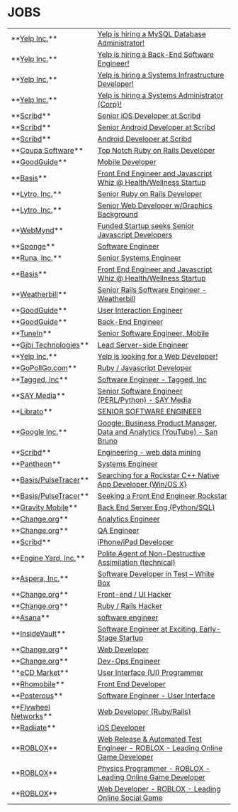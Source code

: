 # JOBS
<table><tr><td>**<a title='Go to Yelp Inc. homepage' href='http://www.yelp.com'>Yelp Inc.</a>**</td><td><a id='1' title='Description of Yelp is hiring a MySQL Database Administrator!' href='http://jobs.github.com/positions/cdd6cad4-8711-11e0-9668-c7f7e5dcc428'>Yelp is hiring a MySQL Database Administrator!</a></td></tr>
<tr><td>**<a title='Go to Yelp Inc. homepage' href='http://www.yelp.com'>Yelp Inc.</a>**</td><td><a id='2' title='Description of Yelp is hiring a Back-End Software Engineer!' href='http://jobs.github.com/positions/740ea3fa-8711-11e0-8c06-2ab8b509b251'>Yelp is hiring a Back-End Software Engineer!</a></td></tr>
<tr><td>**<a title='Go to Yelp Inc. homepage' href='http://www.yelp.com'>Yelp Inc.</a>**</td><td><a id='3' title='Description of Yelp is hiring a Systems Infrastructure Developer!' href='http://jobs.github.com/positions/eb57d7ac-8710-11e0-9931-70fb2ebcf679'>Yelp is hiring a Systems Infrastructure Developer!</a></td></tr>
<tr><td>**<a title='Go to Yelp Inc. homepage' href='http://www.yelp.com'>Yelp Inc.</a>**</td><td><a id='4' title='Description of Yelp is hiring a Systems Administrator (Corp)!' href='http://jobs.github.com/positions/6e7605ce-8710-11e0-9211-3bdc458c80be'>Yelp is hiring a Systems Administrator (Corp)!</a></td></tr>
<tr><td>**<a title='Go to Scribd homepage' href='http://www.scribd.com/jobs'>Scribd</a>**</td><td><a id='5' title='Description of Senior iOS Developer at Scribd' href='http://jobs.github.com/positions/28511228-6f7d-11e0-8686-ed42875843a3'>Senior iOS Developer at Scribd</a></td></tr>
<tr><td>**<a title='Go to Scribd homepage' href='http://www.scribd.com/jobs'>Scribd</a>**</td><td><a id='6' title='Description of Senior Android Developer at Scribd' href='http://jobs.github.com/positions/effaea4c-6f7d-11e0-9dcd-6c523a205543'>Senior Android Developer at Scribd</a></td></tr>
<tr><td>**<a title='Go to Scribd homepage' href='http://www.scribd.com/jobs/39'>Scribd</a>**</td><td><a id='7' title='Description of Android Developer at Scribd' href='http://jobs.github.com/positions/4db718de-6f7b-11e0-9fea-9bf36b611995'>Android Developer at Scribd</a></td></tr>
<tr><td>**<a title='Go to Coupa Software homepage' href='http://coupa.com'>Coupa Software</a>**</td><td><a id='8' title='Description of Top Notch Ruby on Rails Developer' href='http://jobs.github.com/positions/d18ba470-86f7-11e0-97b4-eb8d3bdb5892'>Top Notch Ruby on Rails Developer</a></td></tr>
<tr><td>**<a title='Go to GoodGuide homepage' href='http://GoodGuide.com'>GoodGuide</a>**</td><td><a id='9' title='Description of Mobile Developer' href='http://jobs.github.com/positions/9c29000c-86f7-11e0-9d86-0f5632dc78a7'>Mobile Developer</a></td></tr>
<tr><td>**<a title='Go to Basis homepage' href='http://www.mybasis.com'>Basis</a>**</td><td><a id='10' title='Description of Front End Engineer and Javascript Whiz @ Health/Wellness Startup' href='http://jobs.github.com/positions/53d7f6fc-86f5-11e0-9a11-9bf9d64c449c'>Front End Engineer and Javascript Whiz @ Health/Wellness Startup</a></td></tr>
<tr><td>**<a title='Go to Lytro, Inc. homepage' href='http://lytro.com'>Lytro, Inc.</a>**</td><td><a id='11' title='Description of Senior Ruby on Rails Developer' href='http://jobs.github.com/positions/e9605982-8667-11e0-91fc-0c1fc9da584b'>Senior Ruby on Rails Developer</a></td></tr>
<tr><td>**<a title='Go to Lytro, Inc. homepage' href='http://lytro.com'>Lytro, Inc.</a>**</td><td><a id='12' title='Description of Senior Web Developer w/Graphics Background' href='http://jobs.github.com/positions/406ecff4-8665-11e0-8536-8b5819d3c4a4'>Senior Web Developer w/Graphics Background</a></td></tr>
<tr><td>**<a title='Go to WebMynd homepage' href='http://www.webmynd.com/jobs'>WebMynd</a>**</td><td><a id='13' title='Description of Funded Startup seeks Senior Javascript Developers' href='http://jobs.github.com/positions/7acff2e0-865b-11e0-92aa-ca6e8105a54f'>Funded Startup seeks Senior Javascript Developers</a></td></tr>
<tr><td>**<a title='Go to Sponge homepage' href='http://getsponge.com'>Sponge</a>**</td><td><a id='14' title='Description of Software Engineer' href='http://jobs.github.com/positions/7b5cd94a-863c-11e0-8ff6-3fa207e47970'>Software Engineer</a></td></tr>
<tr><td>**<a title='Go to Runa, Inc. homepage' href='http://www.runa.com'>Runa, Inc.</a>**</td><td><a id='15' title='Description of Senior Systems Engineer' href='http://jobs.github.com/positions/98cf8c38-84da-11e0-8006-ce3c800d7e04'>Senior Systems Engineer</a></td></tr>
<tr><td>**<a title='Go to Basis homepage' href='http://www.mybasis.com'>Basis</a>**</td><td><a id='16' title='Description of Front End Engineer and Javascript Whiz @ Health/Wellness Startup' href='http://jobs.github.com/positions/b6230760-5730-11e0-8597-8afc828c8cd8'>Front End Engineer and Javascript Whiz @ Health/Wellness Startup</a></td></tr>
<tr><td>**<a title='Go to Weatherbill homepage' href='http://www.weatherbill.com'>Weatherbill</a>**</td><td><a id='17' title='Description of Senior Rails Software Engineer - Weatherbill' href='http://jobs.github.com/positions/a1d4ef04-8335-11e0-8f75-59fb45c37e1f'>Senior Rails Software Engineer - Weatherbill</a></td></tr>
<tr><td>**<a title='Go to GoodGuide homepage' href='http://GoodGuide.com'>GoodGuide</a>**</td><td><a id='18' title='Description of User Interaction Engineer' href='http://jobs.github.com/positions/f24a1956-830c-11e0-97e4-5d91c82e2b24'>User Interaction Engineer</a></td></tr>
<tr><td>**<a title='Go to GoodGuide homepage' href='http://GoodGuide.com'>GoodGuide</a>**</td><td><a id='19' title='Description of Back-End Engineer' href='http://jobs.github.com/positions/bfa13e9a-830b-11e0-980a-b8aa63c1d5b8'>Back-End Engineer</a></td></tr>
<tr><td>**<a title='Go to TuneIn homepage' href='http://www.tunein.com'>TuneIn</a>**</td><td><a id='20' title='Description of Senior Software Engineer, Mobile' href='http://jobs.github.com/positions/14b3b1ba-823f-11e0-9a3a-842a474a7128'>Senior Software Engineer, Mobile</a></td></tr>
<tr><td>**<a title='Go to Gibi Technologies homepage' href='http://www.gibitechnologies.com'>Gibi Technologies</a>**</td><td><a id='21' title='Description of Lead Server-side Engineer' href='http://jobs.github.com/positions/f7e98a1c-81a5-11e0-9bbd-d41b799800d7'>Lead Server-side Engineer</a></td></tr>
<tr><td>**<a title='Go to Yelp Inc. homepage' href='http://www.yelp.com'>Yelp Inc.</a>**</td><td><a id='22' title='Description of Yelp is looking for a Web Developer!' href='http://jobs.github.com/positions/efa15e9a-8194-11e0-8d0d-facdade213af'>Yelp is looking for a Web Developer!</a></td></tr>
<tr><td>**<a title='Go to GoPollGo.com homepage' href='http://gopollgo.com'>GoPollGo.com</a>**</td><td><a id='23' title='Description of Ruby / Javascript Developer' href='http://jobs.github.com/positions/4f9f67ba-7ebb-11e0-8e09-c2fae0995f77'>Ruby / Javascript Developer</a></td></tr>
<tr><td>**<a title='Go to Tagged, Inc homepage' href='http://www.tagged.com'>Tagged, Inc</a>**</td><td><a id='24' title='Description of Software Engineer - Tagged, Inc' href='http://jobs.github.com/positions/d5212a52-7d9b-11e0-86da-c8c5811fba2d'>Software Engineer - Tagged, Inc</a></td></tr>
<tr><td>**<a title='Go to SAY Media homepage' href='http://www.saymedia.com'>SAY Media</a>**</td><td><a id='25' title='Description of Senior Software Engineer (PERL/Python) - SAY Media' href='http://jobs.github.com/positions/67790c02-7d98-11e0-8435-9837a27610b3'>Senior Software Engineer (PERL/Python) - SAY Media</a></td></tr>
<tr><td>**<a title='Go to Librato homepage' href='http://www.librato.com'>Librato</a>**</td><td><a id='26' title='Description of SENIOR SOFTWARE ENGINEER  ' href='http://jobs.github.com/positions/9ddb5ec8-7cc9-11e0-883b-a7a51bfd5381'>SENIOR SOFTWARE ENGINEER  </a></td></tr>
<tr><td>**<a title='Go to Google Inc. homepage' href=''>Google Inc.</a>**</td><td><a id='27' title='Description of Google: Business Product Manager, Data and Analytics (YouTube) - San Bruno' href='http://jobs.github.com/positions/8809df44-7c2d-11e0-87aa-bae64111cd2f'>Google: Business Product Manager, Data and Analytics (YouTube) - San Bruno</a></td></tr>
<tr><td>**<a title='Go to Scribd homepage' href='http://www.scribd.com/jobs/39'>Scribd</a>**</td><td><a id='28' title='Description of Engineering - web data mining ' href='http://jobs.github.com/positions/f733d61e-7bff-11e0-851f-0b48539cd277'>Engineering - web data mining </a></td></tr>
<tr><td>**<a title='Go to Pantheon homepage' href='http://getpantheon.com'>Pantheon</a>**</td><td><a id='29' title='Description of Systems Engineer' href='http://jobs.github.com/positions/a25f94c8-7a71-11e0-99ed-e769895346b5'>Systems Engineer</a></td></tr>
<tr><td>**<a title='Go to Basis/PulseTracer homepage' href='http://www.mybasis.com'>Basis/PulseTracer</a>**</td><td><a id='30' title='Description of Searching for a Rockstar C++ Native App Developer (Win/OS X)' href='http://jobs.github.com/positions/c940f224-7b3b-11e0-9ff7-0716a47bffe4'>Searching for a Rockstar C++ Native App Developer (Win/OS X)</a></td></tr>
<tr><td>**<a title='Go to Basis/PulseTracer homepage' href='http://www.mybasis.com'>Basis/PulseTracer</a>**</td><td><a id='31' title='Description of Seeking a Front End Engineer Rockstar' href='http://jobs.github.com/positions/22e6e464-7a83-11e0-9283-0ee4d4aa790f'>Seeking a Front End Engineer Rockstar</a></td></tr>
<tr><td>**<a title='Go to Gravity Mobile homepage' href='http://www.gravitymobile.com'>Gravity Mobile</a>**</td><td><a id='32' title='Description of Back End Server Eng (Python/SQL)' href='http://jobs.github.com/positions/ef17958a-7a68-11e0-943a-d41e960d6aaf'>Back End Server Eng (Python/SQL)</a></td></tr>
<tr><td>**<a title='Go to Change.org homepage' href='http://www.change.org'>Change.org</a>**</td><td><a id='33' title='Description of Analytics Engineer' href='http://jobs.github.com/positions/72e17d2a-608f-11e0-84fc-fe874f2c0915'>Analytics Engineer</a></td></tr>
<tr><td>**<a title='Go to Change.org homepage' href='http://www.change.org'>Change.org</a>**</td><td><a id='34' title='Description of QA Engineer' href='http://jobs.github.com/positions/e0baf416-608f-11e0-99a6-1052ecaabfcd'>QA Engineer</a></td></tr>
<tr><td>**<a title='Go to Scribd homepage' href='http://www.scribd.com/jobs/24'>Scribd</a>**</td><td><a id='35' title='Description of iPhone/iPad Developer ' href='http://jobs.github.com/positions/f193e07c-782c-11e0-95b5-81c26701399e'>iPhone/iPad Developer </a></td></tr>
<tr><td>**<a title='Go to Engine Yard, Inc. homepage' href='http://www.engineyard.com'>Engine Yard, Inc.</a>**</td><td><a id='36' title='Description of Polite Agent of Non-Destructive Assimilation (technical)' href='http://jobs.github.com/positions/07b9b2f6-7813-11e0-8ff3-e0df4e980030'>Polite Agent of Non-Destructive Assimilation (technical)</a></td></tr>
<tr><td>**<a title='Go to Aspera, Inc. homepage' href='http://www.asperasoft.com'>Aspera, Inc.</a>**</td><td><a id='37' title='Description of Software Developer in Test – White Box' href='http://jobs.github.com/positions/03360544-776a-11e0-8025-361d7311c536'>Software Developer in Test – White Box</a></td></tr>
<tr><td>**<a title='Go to Change.org homepage' href='http://www.change.org'>Change.org</a>**</td><td><a id='38' title='Description of Front-end / UI Hacker' href='http://jobs.github.com/positions/ba0314ec-5fb9-11e0-9b90-76637940c463'>Front-end / UI Hacker</a></td></tr>
<tr><td>**<a title='Go to Change.org homepage' href='http://www.change.org'>Change.org</a>**</td><td><a id='39' title='Description of Ruby / Rails Hacker' href='http://jobs.github.com/positions/4195eb2e-5fb9-11e0-87ad-e1a78f1e583d'>Ruby / Rails Hacker</a></td></tr>
<tr><td>**<a title='Go to Asana homepage' href='http://asana.com'>Asana</a>**</td><td><a id='40' title='Description of software engineer' href='http://jobs.github.com/positions/8a886b3c-76d8-11e0-8d94-bfe574847b77'>software engineer</a></td></tr>
<tr><td>**<a title='Go to InsideVault homepage' href=''>InsideVault</a>**</td><td><a id='41' title='Description of Software Engineer at Exciting, Early-Stage Startup' href='http://jobs.github.com/positions/af2481c4-76a6-11e0-96df-cbca0421a3b6'>Software Engineer at Exciting, Early-Stage Startup</a></td></tr>
<tr><td>**<a title='Go to Change.org homepage' href='http://www.change.org'>Change.org</a>**</td><td><a id='42' title='Description of Web Developer' href='http://jobs.github.com/positions/9bc050c6-768e-11e0-9eac-ddfcb26448af'>Web Developer</a></td></tr>
<tr><td>**<a title='Go to Change.org homepage' href='http://www.change.org/'>Change.org</a>**</td><td><a id='43' title='Description of Dev-Ops Engineer' href='http://jobs.github.com/positions/eb87a416-768d-11e0-948c-1af7488760f8'>Dev-Ops Engineer</a></td></tr>
<tr><td>**<a title='Go to eCD Market homepage' href='https://www.ecdmarket.com'>eCD Market</a>**</td><td><a id='44' title='Description of User Interface (UI) Programmer' href='http://jobs.github.com/positions/8f60adc2-7679-11e0-9780-a89b2310a161'>User Interface (UI) Programmer</a></td></tr>
<tr><td>**<a title='Go to Rhomobile homepage' href='http://rhomobile.com'>Rhomobile</a>**</td><td><a id='45' title='Description of Front End Developer' href='http://jobs.github.com/positions/57bef9c2-7611-11e0-991c-cf4fb1ee64d7'>Front End Developer</a></td></tr>
<tr><td>**<a title='Go to Posterous homepage' href='http://posterous.com'>Posterous</a>**</td><td><a id='46' title='Description of Software Engineer - User Interface' href='http://jobs.github.com/positions/ef75f4d8-7516-11e0-8f60-b49d29fc56d2'>Software Engineer - User Interface</a></td></tr>
<tr><td>**<a title='Go to Flywheel Networks homepage' href='http://flywheelnetworks.com'>Flywheel Networks</a>**</td><td><a id='47' title='Description of Web Developer (Ruby/Rails)' href='http://jobs.github.com/positions/ac150c58-74f1-11e0-82ee-aa6dcb72de69'>Web Developer (Ruby/Rails)</a></td></tr>
<tr><td>**<a title='Go to Radiiate homepage' href='http://radiiate.com'>Radiiate</a>**</td><td><a id='48' title='Description of iOS Developer' href='http://jobs.github.com/positions/c3dee96e-730a-11e0-976c-2c25796a9a73'>iOS Developer</a></td></tr>
<tr><td>**<a title='Go to ROBLOX homepage' href='http://www.ROBLOX.com'>ROBLOX</a>**</td><td><a id='49' title='Description of Web Release & Automated Test Engineer - ROBLOX - Leading Online Game Developer' href='http://jobs.github.com/positions/3b485bd4-7293-11e0-8148-d5371d34cf45'>Web Release & Automated Test Engineer - ROBLOX - Leading Online Game Developer</a></td></tr>
<tr><td>**<a title='Go to ROBLOX homepage' href='http://www.ROBLOX.com'>ROBLOX</a>**</td><td><a id='50' title='Description of Physics Programmer - ROBLOX - Leading Online Game Developer ' href='http://jobs.github.com/positions/9086d3ce-7292-11e0-8bbc-da7552f86d74'>Physics Programmer - ROBLOX - Leading Online Game Developer </a></td></tr>
<tr><td>**<a title='Go to ROBLOX homepage' href='http://www.ROBLOX.com'>ROBLOX</a>**</td><td><a id='51' title='Description of Web Developer - ROBLOX - Leading Online Social Game' href='http://jobs.github.com/positions/37307776-7292-11e0-9831-fc06793f0921'>Web Developer - ROBLOX - Leading Online Social Game</a></td></tr>
<table>